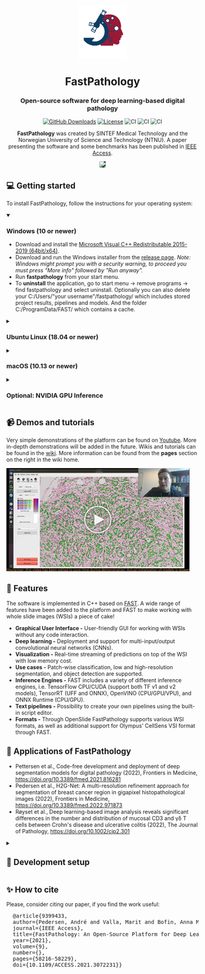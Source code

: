 <div align="center">
<img src="data/Icons/fastpathology_logo.png" width="128">
<h1 align="center">FastPathology</h1>
<h3 align="center">Open-source software for deep learning-based digital pathology</h3>

[![GitHub Downloads](https://img.shields.io/github/downloads/SINTEFMedtek/FAST-Pathology/total?label=GitHub%20downloads&logo=github)](https://github.com/SINTEFMedtek/FAST-Pathology/releases)
[![License](https://img.shields.io/badge/License-BSD%202--Clause-orange.svg)](https://opensource.org/licenses/BSD-2-Clause)
![CI](https://github.com/AICAN-Research/FAST-Pathology/workflows/Build%20Windows/badge.svg?branch=master&event=push)
![CI](https://github.com/AICAN-Research/FAST-Pathology/workflows/Build%20Ubuntu/badge.svg?branch=master&event=push)
![CI](https://github.com/AICAN-Research/FAST-Pathology/workflows/Build%20macOS/badge.svg?branch=master&event=push)
 
**FastPathology** was created by SINTEF Medical Technology and the Norwegian University of Science and Technology (NTNU). A paper presenting the software and some benchmarks has been published in [IEEE Access](https://ieeexplore.ieee.org/document/9399433).
 
 <img src="data/Videos/fp_demo_v1.gif" style="background-color:black">
</div>

## 💻 Getting started

To install FastPathology, follow the instructions for your operating system:

<details open>
<summary>

### Windows (10 or newer)</summary>
* Download and install the [Microsoft Visual C++ Redistributable 2015-2019 (64bit/x64)](https://aka.ms/vs/16/release/vc_redist.x64.exe).
* Download and run the Windows installer from the [release page](https://github.com/AICAN-Research/FAST-Pathology/releases/). 
  *Note: Windows might prompt you with a security warning, to proceed you must press "More info" followed by "Run anyway".*
* Run **fastpathology** from your start menu.
* To **uninstall** the application, go to start menu -> remove programs -> find fastpathology and select uninstall.
  Optionally you can also delete your C:/Users/"your username"/fastpathology/ which includes stored project results, pipelines and models.
  And the folder C:/ProgramData/FAST/ which contains a cache.
  
</details>

<details>
<summary>

### Ubuntu Linux (18.04 or newer)</summary>

- Install OpenCL for Linux by downloading an implementation depending on the CPU/GPU you have:
   - **NVIDIA** - Install [CUDA](https://developer.nvidia.com/cuda-downloads).
   - **Intel** - Install the [OpenCL NEO driver](https://github.com/intel/compute-runtime/releases).
   - **AMD** - Install the [ROCm stack](https://rocmdocs.amd.com/en/latest/Installation_Guide/Installation-Guide.html).
   - If none of the above fits, you can try the [Portable Computing Lanauge (PCOL)](http://portablecl.org), although reduced performance is likely.
* Download the debian package from the [release page](https://github.com/AICAN-Research/FAST-Pathology/releases/).
* Install the debian package from the terminal or by double-clicking it:
```bash
sudo dpkg -i fastpathology_ubuntu*.deb
```
* Go to the folder /opt/fastpathology/bin and run the **fastpathology** executable, or run it from the ubuntu menu (windows button->type fastpathology).
* To **uninstall** the application, run the following in your terminal:
```bash
sudo apt remove fastpathology
# Optionally, you can also delete your fastpathology folder 
# which includes stored project results, pipelines and models.
# and the FAST folder which stores cache files.
rm -Rf $HOME/fastpathology
rm -Rf $HOME/FAST
```

</details>

<details>
<summary>

### macOS (10.13 or newer)</summary>

*Note that the macOS version of FastPathology is experimental.*

* Install [homebrew](https://brew.sh/) if you don't already have it. Then, install the following packages using homebrew:
```bash
brew install openslide libomp
```
* Download and run the macOS installer (.dmg) from the [release page](https://github.com/AICAN-Research/FAST-Pathology/releases/).
* In the installer, drag-and-drop the `FastPathology` bundle to the `Applications` directory.
* When the copy is finished, double-click the `Applications` icon in the installer and right-click + open `FastPathology` from the Applications menu.
* A warning should be prompted `macOS cannot verify the developer of FastPathology (...)`, click `open` and the program should launch.

 *Note: This is only required to be done once. For all future usage, launch FastPathology as a regular App bundle.*
* To **uninstall** the application, delete the extracted folder.
  Optionally, you can also delete the  /Users/"your username"/fastpathology folder, which includes stored project results, pipelines and models.
  And the folder /Users/"your username"/FAST which contains a cache.

</details>

<details>
<summary>

### Optional: NVIDIA GPU Inference</summary>

If you have an NVIDIA GPU on your machine you can enable high-speed inference by downloading and installing the following:
* [CUDA 11](https://developer.nvidia.com/cuda-toolkit-archive)
* [cuDNN 8.2](https://developer.nvidia.com/rdp/cudnn-archive)
* [TensorRT 8.2](https://developer.nvidia.com/nvidia-tensorrt-download)

**Note: Make sure to download the correct versions. NVIDIA GPU inference is not supported on Mac.**

</details>

## 📹 Demos and tutorials

Very simple demonstrations of the platform can be found on [Youtube](https://www.youtube.com/channel/UC4GM2KW54-vEZ0M1kH5-oig). More in-depth demonstrations will be added in the future. Wikis and tutorials can be found in the [wiki](https://github.com/SINTEFMedtek/FAST-Pathology/wiki). More information can be found from the **pages** section on the right in the wiki home.

[![Watch the video](doc/images/snapshot-youtube.png)](https://youtu.be/1s7jU6T7S3U?t=435)

## 🎊 Features

The software is implemented in C++ based on [FAST](https://github.com/smistad/FAST). A wide range of features have been added to the platform and FAST to make working with whole slide images (WSIs) a piece of cake!
* **Graphical User Interface -** User-friendly GUI for working with WSIs without any code interaction.
* **Deep learning -** Deployment and support for multi-input/output convolutional neural networks (CNNs).
* **Visualization -** Real-time streaming of predictions on top of the WSI with low memory cost.
* **Use cases -** Patch-wise classification, low and high-resolution segmentation, and object detection are supported.
* **Inference Engines -** FAST includes a variety of different inference engines, i.e. TensorFlow CPU/CUDA (support both TF v1 and v2 models), TensorRT (UFF and ONNX), OpenVINO (CPU/GPU/VPU), and ONNX Runtime (CPU/GPU).
* **Text pipelines -** Possibility to create your own pipelines using the built-in script editor.
* **Formats -** Through OpenSlide FastPathology supports various WSI formats, as well as additional support for Olympus' CellSens VSI format through FAST.

## 🔬 Applications of FastPathology

* Pettersen et al., Code-free development and deployment of deep segmentation models for digital pathology (2022), Frontiers in Medicine, https://doi.org/10.3389/fmed.2021.816281
* Pedersen et al., H2G-Net: A multi-resolution refinement approach for segmentation of breast cancer region in gigapixel histopathological images (2022), Frontiers in Medicine, https://doi.org/10.3389/fmed.2022.971873
* Røyset et al., Deep learning-based image analysis reveals significant differences in the number and distribution of mucosal CD3 and γδ T cells between Crohn's disease and ulcerative colitis (2022), The Journal of Pathology, https://doi.org/10.1002/cjp2.301

<details>
<summary>

## 🔨 Development setup</summary>

1. Either
   - [Download and install a release of FAST](https://fast.eriksmistad.no/install.html).
   - [Compile and install FAST on your system](https://fast.eriksmistad.no/building-fast.html).
2. Clone this repository
   ```bash
   git clone https://github.com/SINTEFMedtek/FAST-Pathology.git
   ```
3. Setup build environment using CMake  
   *Linux (Ubuntu)*
   ```bash
   mkdir build
   cd build
   cmake .. -DFAST_DIR=/path/to/FAST/cmake/
   ``` 
   *Windows (Visual Studio)*
   Modify generator -G string to match your Visual studio version. This command will create a visual studio solution in your build folder.
   ```bash
   mkdir build
   cd build
   cmake .. -DFAST_DIR=C:\path\to\FAST\cmake\ -G "Visual Studio 16 2019" -A x64
   ```
4. Build
   ```bash
   cmake --build . --config Release --target fastpathology
   ```
5. Run
   *Linux (Ubuntu)*
   ```bash
   ./fastpathology
   ```
   *Windows*
   ```powershell
   cd Release
   fastpathology.exe
   ```

**NOTE:** Visual Studio 19 has been tested with both FAST and FastPathology and works well.

</details>

## ✨ How to cite
Please, consider citing our paper, if you find the work useful:
<pre>
  @article{9399433,
  author={Pedersen, André and Valla, Marit and Bofin, Anna M. and De Frutos, Javier Pérez and Reinertsen, Ingerid and Smistad, Erik},
  journal={IEEE Access}, 
  title={FastPathology: An Open-Source Platform for Deep Learning-Based Research and Decision Support in Digital Pathology}, 
  year={2021},
  volume={9},
  number={},
  pages={58216-58229},
  doi={10.1109/ACCESS.2021.3072231}}
</pre>

